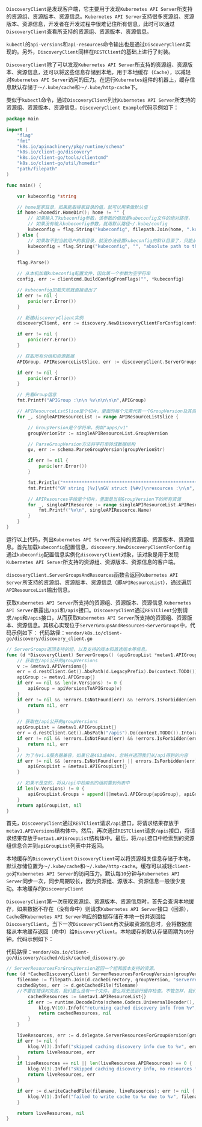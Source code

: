 `DiscoveryClient`是发现客户端，它主要用于发现`Kubernetes API Server`所支持的资源组、资源版本、资源信息。`Kubernetes API Server`支持很多资源组、资源版本、资源信息，开发者在开发过程中很难记住所有信息，此时可以通过`DiscoveryClient`查看所支持的资源组、资源版本、资源信息。

`kubectl`的`api-versions`和`api-resources`命令输出也是通过`DiscoveryClient`实现的。另外，`DiscoveryClient`同样在`RESTClient`的基础上进行了封装。

`DiscoveryClient`除了可以发现`Kubernetes API Server`所支持的资源组、资源版本、资源信息，还可以将这些信息存储到本地，用于本地缓存（`Cache`），以减轻对`Kubernetes API Server`访问的压力。在运行`Kubernetes`组件的机器上，缓存信息默认存储于`～/.kube/cache`和`～/.kube/http-cache`下。

类似于`kubectl`命令，通过`DiscoveryClient`列出`Kubernetes API Server`所支持的资源组、资源版本、资源信息，`DiscoveryClient Example`代码示例如下：

```go
package main

import (
	"flag"
	"fmt"
	"k8s.io/apimachinery/pkg/runtime/schema"
	"k8s.io/client-go/discovery"
	"k8s.io/client-go/tools/clientcmd"
	"k8s.io/client-go/util/homedir"
	"path/filepath"
)

func main() {

	var kubeconfig *string

	// home是家目录，如果能取得家目录的值，就可以用来做默认值
	if home:=homedir.HomeDir(); home != "" {
		// 如果输入了kubeconfig参数，该参数的值就是kubeconfig文件的绝对路径，
		// 如果没有输入kubeconfig参数，就用默认路径~/.kube/config
		kubeconfig = flag.String("kubeconfig", filepath.Join(home, ".kube", "config"), "(optional) absolute path to the kubeconfig file")
	} else {
		// 如果取不到当前用户的家目录，就没办法设置kubeconfig的默认目录了，只能从入参中取
		kubeconfig = flag.String("kubeconfig", "", "absolute path to the kubeconfig file")
	}

	flag.Parse()

	// 从本机加载kubeconfig配置文件，因此第一个参数为空字符串
	config, err := clientcmd.BuildConfigFromFlags("", *kubeconfig)

	// kubeconfig加载失败就直接退出了
	if err != nil {
		panic(err.Error())
	}

	// 新建discoveryClient实例
	discoveryClient, err := discovery.NewDiscoveryClientForConfig(config)

	if err != nil {
		panic(err.Error())
	}

	// 获取所有分组和资源数据
	APIGroup, APIResourceListSlice, err := discoveryClient.ServerGroupsAndResources()

	if err != nil {
		panic(err.Error())
	}

	// 先看Group信息
	fmt.Printf("APIGroup :\n\n %v\n\n\n\n",APIGroup)

	// APIResourceListSlice是个切片，里面的每个元素代表一个GroupVersion及其资源
	for _, singleAPIResourceList := range APIResourceListSlice {

		// GroupVersion是个字符串，例如"apps/v1"
		groupVerionStr := singleAPIResourceList.GroupVersion

		// ParseGroupVersion方法将字符串转成数据结构
		gv, err := schema.ParseGroupVersion(groupVerionStr)

		if err != nil {
			panic(err.Error())
		}

		fmt.Println("*****************************************************************")
		fmt.Printf("GV string [%v]\nGV struct [%#v]\nresources :\n\n", groupVerionStr, gv)

		// APIResources字段是个切片，里面是当前GroupVersion下的所有资源
		for _, singleAPIResource := range singleAPIResourceList.APIResources {
			fmt.Printf("%v\n", singleAPIResource.Name)
		}
	}
}
```

运行以上代码，列出`Kubernetes API Server`所支持的资源组、资源版本、资源信息。首先加载`kubeconfig`配置信息，`discovery.NewDiscoveryClientForConfig`通过`kubeconfig`配置信息实例化`discoveryClient`对象，该对象是用于发现`Kubernetes API Server`所支持的资源组、资源版本、资源信息的客户端。

`discoveryClient.ServerGroupsAndResources`函数会返回`Kubernetes API Server`所支持的资源组、资源版本、资源信息（即`APIResourceList`），通过遍历`APIResourceList`输出信息。

获取`Kubernetes API Server`所支持的资源组、资源版本、资源信息
`Kubernetes API Server`暴露出`/api`和`/apis`接口。`DiscoveryClient`通过`RESTClient`分别请求`/api`和`/apis`接口，从而获取`Kubernetes API Server`所支持的资源组、资源版本、资源信息。其核心实现位于`ServerGroupsAndResources→ServerGroups`中，代码示例如下：
代码路径：`vendor/k8s.io/client-go/discovery/discovery_client.go`

```go
// ServerGroups返回支持的组，以及支持的版本和首选版本等信息。
func (d *DiscoveryClient) ServerGroups() (apiGroupList *metav1.APIGroupList, err error) {
	// 获取在/api公开的groupVersions
	v := &metav1.APIVersions{}
	err = d.restClient.Get().AbsPath(d.LegacyPrefix).Do(context.TODO()).Into(v)
	apiGroup := metav1.APIGroup{}
	if err == nil && len(v.Versions) != 0 {
		apiGroup = apiVersionsToAPIGroup(v)
	}
	if err != nil && !errors.IsNotFound(err) && !errors.IsForbidden(err) {
		return nil, err
	}

	// 获取在/api公开的groupVersions
	apiGroupList = &metav1.APIGroupList{}
	err = d.restClient.Get().AbsPath("/apis").Do(context.TODO()).Into(apiGroupList)
	if err != nil && !errors.IsNotFound(err) && !errors.IsForbidden(err) {
		return nil, err
	}
	// 为了与v1.0服务器兼容，如果它是403或404，忽略并返回我们从/api得到的内容
	if err != nil && (errors.IsNotFound(err) || errors.IsForbidden(err)) {
		apiGroupList = &metav1.APIGroupList{}
	}

	// 如果不是空的，将从/api中检索到的组前置到列表中
	if len(v.Versions) != 0 {
		apiGroupList.Groups = append([]metav1.APIGroup{apiGroup}, apiGroupList.Groups...)
	}
	return apiGroupList, nil
}
```

首先，`DiscoveryClient`通过`RESTClient`请求`/api`接口，将请求结果存放于`metav1.APIVersions`结构体中。然后，再次通过`RESTClient`请求`/apis`接口，将请求结果存放于`metav1.APIGroupList`结构体中。最后，将`/api`接口中检索到的资源组信息合并到`apiGroupList`列表中并返回。

本地缓存的`DiscoveryClient`
`DiscoveryClient`可以将资源相关信息存储于本地，默认存储位置为`～/.kube/cache`和`～/.kube/http-cache`。缓存可以减轻`client-go`对`Kubernetes API Server`的访问压力。默认每`10`分钟与`Kubernetes API Server`同步一次，同步周期较长，因为资源组、源版本、资源信息一般很少变动。本地缓存的`DiscoveryClient`

`DiscoveryClient`第一次获取资源组、资源版本、资源信息时，首先会查询本地缓存，如果数据不存在（没有命中）则请求`Kubernetes API Server`接口（回源），`Cache`将`Kubernetes API Server`响应的数据存储在本地一份并返回给`DiscoveryClient`。当下一次`DiscoveryClient`再次获取资源信息时，会将数据直接从本地缓存返回（命中）给`DiscoveryClient`。本地缓存的默认存储周期为`10`分钟。代码示例如下：

代码路径：`vendor/k8s.io/client-go/discovery/cached/disk/cached_discovery.go`

```go
// ServerResourcesForGroupVersion返回一个组和版本支持的资源。
func (d *CachedDiscoveryClient) ServerResourcesForGroupVersion(groupVersion string) (*metav1.APIResourceList, error) {
	filename := filepath.Join(d.cacheDirectory, groupVersion, "serverresources.json")
	cachedBytes, err := d.getCachedFile(filename)
	//不要在错误时失败，我们要么没有一个文件，要么将无法运行缓存检查。不管怎样，我们都可以撤退。
		cachedResources := &metav1.APIResourceList{}
		if err := runtime.DecodeInto(scheme.Codecs.UniversalDecoder(), cachedBytes, cachedResources); err == nil {
			klog.V(10).Infof("returning cached discovery info from %v", filename)
			return cachedResources, nil
		}
	}

	liveResources, err := d.delegate.ServerResourcesForGroupVersion(groupVersion)
	if err != nil {
		klog.V(3).Infof("skipped caching discovery info due to %v", err)
		return liveResources, err
	}
	if liveResources == nil || len(liveResources.APIResources) == 0 {
		klog.V(3).Infof("skipped caching discovery info, no resources found")
		return liveResources, err
	}

	if err := d.writeCachedFile(filename, liveResources); err != nil {
		klog.V(1).Infof("failed to write cache to %v due to %v", filename, err)
	}

	return liveResources, nil
}
```

